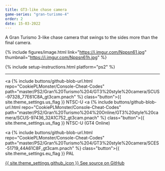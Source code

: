 ```yaml
---
title: GT3-like chase camera
game-series: "gran-turismo-4"
order: 2
date: 15-03-2022
---
```


A Gran Turismo 3-like chase camera that swings to the sides more than the final camera.

{% include figures/image.html link="https://i.imgur.com/Nppsn61.jpg" thumbnail="https://i.imgur.com/Nppsn61h.jpg" %}

{% include setup-instructions.html platform="ps2" %}

***

<a {% include buttons/github-blob-url.html repo="CookiePLMonster/Console-Cheat-Codes" path="master/PS2/Gran%20Turismo%204/GT3%20style%20camera/SCUS-97328_77E61C8A_gt3cam.pnach" %} class="button">{{ site.theme_settings.us_flag }} NTSC-U</a>
<a {% include buttons/github-blob-url.html repo="CookiePLMonster/Console-Cheat-Codes" path="master/PS2/Gran%20Turismo%204%20Online/GT3%20style%20camera/SCUS-97436_32A1C752_gt3cam.pnach" %} class="button">{{ site.theme_settings.us_flag }} NTSC-U (GT4 Online)</a>

<a {% include buttons/github-blob-url.html repo="CookiePLMonster/Console-Cheat-Codes" path="master/PS2/Gran%20Turismo%204/GT3%20style%20camera/SCES-51719_44A61C8F_gt3cam.pnach" %} class="button">{{ site.theme_settings.eu_flag }} PAL</a>

<a href="https://github.com/CookiePLMonster/Console-Cheat-Codes/blob/master/PS2/Gran%20Turismo%204/GT3%20style%20camera" class="button github" target="_blank">{{ site.theme_settings.github_icon }} See source on GitHub</a>

